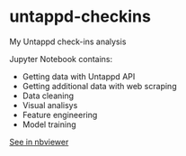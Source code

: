 # untappd-checkins
My Untappd check-ins analysis

Jupyter Notebook contains:
- Getting data with Untappd API
- Getting additional data with web scraping
- Data cleaning
- Visual analisys
- Feature engineering
- Model training

[See in nbviewer](https://nbviewer.jupyter.org/github/gruntoff/untappd-checkins/blob/main/Untappd%20check-ins%20analisys.ipynb)
